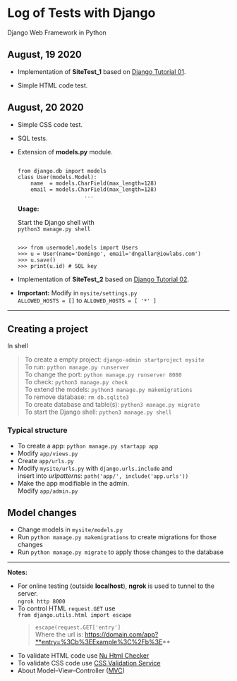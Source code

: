 # Log of Tests with Django
Django Web Framework in Python

## August, 19 2020

- Implementation of **SiteTest_1** based on
  [Django Tutorial 01](https://docs.djangoproject.com/en/3.0/intro/tutorial01/).

- Simple HTML code test.

## August, 20 2020

- Simple CSS code test.
- SQL tests.
- Extension of **models.py** module.

  <pre><code>
  from django.db import models
  class User(models.Model):
      name  = models.CharField(max_length=128)
      email = models.CharField(max_length=128)
                       ...</code></pre>

  **Usage:**

  Start the Django shell with  
  `python3 manage.py shell`  
  <pre><code>
  >>> from usermodel.models import Users  
  >>> u = User(name='Domingo', email='dngallar@iowlabs.com')  
  >>> u.save()  
  >>> print(u.id) # SQL key
  </code></pre>

- Implementation of **SiteTest_2** based on
  [Django Tutorial 02](https://docs.djangoproject.com/en/3.0/intro/tutorial02/).

- **Important:** Modify in `mysite/settings.py`  
  `ALLOWED_HOSTS = []` to `ALLOWED_HOSTS = [ '*' ]`
***

## Creating a project
In shell
> To create a empty project: `django-admin startproject mysite`  
> To run: `python manage.py runserver`  
> To change the port: `python manage.py runserver 8080`  
> To check: `python3 manage.py check`  
> To extend the models: `python3 manage.py makemigrations`  
> To remove database: `rm db.sqlite3`  
> To create database and table(s): `python3 manage.py migrate`  
> To start the Django shell: `python3 manage.py shell`  

### Typical structure

- To create a app: `python manage.py startapp app`
- Modify `app/views.py`
- Create `app/urls.py`
- Modify `mysite/urls.py` with `django.urls.include` and  
  insert into *urlpatterns*: `path('app/', include('app.urls'))`
- Make the app modifiable in the admin.  
  Modify `app/admin.py`

## Model changes

- Change models in `mysite/models.py`
- Run `python manage.py makemigrations` to create migrations for those changes
- Run `python manage.py migrate` to apply those changes to the database

***

**Notes:**
- For online testing (outside **localhost**), **ngrok** is used to tunnel
  to the server.  
  `ngrok http 8000`
- To control HTML `request.GET` use  
  `from django.utils.html import escape`  
  > `escape(request.GET['entry']`  
  Where the url is: https://domain.com/app?**entry=%3Cb%3EExample%3C%2Fb%3E**
- To validate HTML code use
  [Nu Html Checker](https://validator.w3.org/nu)
- To validate CSS code use
  [CSS Validation Service](https://jigsaw.w3.org/css-validator/)
- About Model–View–Controller
  ([MVC](https://en.wikipedia.org/wiki/Model%E2%80%93view%E2%80%93controller))
